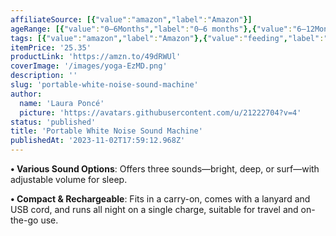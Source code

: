 ```yaml
---
affiliateSource: [{"value":"amazon","label":"Amazon"}]
ageRange: [{"value":"0–6Months","label":"0–6 months"},{"value":"6–12Months","label":"6–12 months"},{"value":"12–18Months","label":"12–18 months"},{"value":"18–24Months","label":"18–24 months"},{"value":"2–3Years","label":"2–3 years"},{"value":"3+Years","label":"3+ years"},{"value":"other","label":"Other"}]
tags: [{"value":"amazon","label":"Amazon"},{"value":"feeding","label":"Feeding"},{"value":"bedtime","label":"Bedtime"},{"value":"home","label":"Home"},{"value":"nursery","label":"Nursery"}]
itemPrice: '25.35'
productLink: 'https://amzn.to/49dRWUl'
coverImage: '/images/yoga-EzMD.png'
description: ''
slug: 'portable-white-noise-sound-machine'
author:
  name: 'Laura Poncé'
  picture: 'https://avatars.githubusercontent.com/u/21222704?v=4'
status: 'published'
title: 'Portable White Noise Sound Machine'
publishedAt: '2023-11-02T17:59:12.968Z'
---
```


**• Various Sound Options**: Offers three sounds—bright, deep, or surf—with adjustable volume for sleep.

**• Compact & Rechargeable**: Fits in a carry-on, comes with a lanyard and USB cord, and runs all night on a single charge, suitable for travel and on-the-go use.

